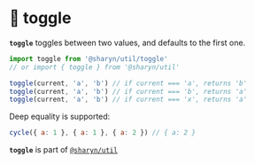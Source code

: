 # 🌹 toggle

**`toggle`** toggles between two values, and defaults to the first one.

```js
import toggle from '@sharyn/util/toggle'
// or import { toggle } from '@sharyn/util'

toggle(current, 'a', 'b') // if current === 'a', returns 'b'
toggle(current, 'a', 'b') // if current === 'b', returns 'a'
toggle(current, 'a', 'b') // if current === 'x', returns 'a'
```

Deep equality is supported:

```js
cycle({ a: 1 }, { a: 1 }, { a: 2 }) // { a: 2 }
```

**`toggle`** is part of [`@sharyn/util`](https://github.com/sharynjs/sharyn-util/blob/master/README.md)
